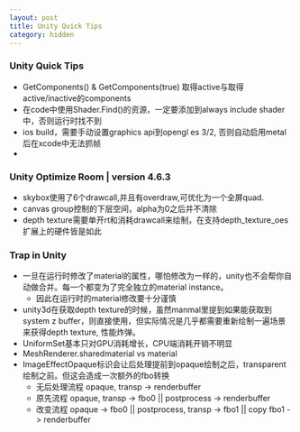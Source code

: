 ```yaml
---
layout: post
title: Unity Quick Tips
category: hidden
---
```


### Unity Quick Tips

* GetComponents<T>() & GetComponents<T>(true) 取得active与取得active/inactive的components
* 在code中使用Shader.Find()的资源，一定要添加到always include shader中，否则运行时找不到
* ios build，需要手动设置graphics api到opengl es 3/2, 否则自动启用metal后在xcode中无法抓帧
* 

### Unity Optimize Room | version 4.6.3

* skybox使用了6个drawcall,并且有overdraw,可优化为一个全屏quad.
* canvas group控制的下层空间，alpha为0之后并不清除
* depth texture需要单开rt和消耗drawcall来绘制，在支持depth_texture_oes扩展上的硬件皆是如此

### Trap in Unity

* 一旦在运行时修改了material的属性，哪怕修改为一样的，unity也不会帮你自动做合并。每一个都变为了完全独立的material instance。
  * 因此在运行时的material修改要十分谨慎
* unity3d在获取depth texture的时候，虽然manmal里提到如果能获取到system z buffer，则直接使用，但实际情况是几乎都需要重新绘制一遍场景来获得depth texture, 性能炸弹。
* UniformSet基本只对GPU消耗增长，CPU端消耗开销不明显
* MeshRenderer.sharedmaterial vs material
* ImageEffectOpaque标识会让后处理提前到opaque绘制之后，transparent绘制之前。但这会造成一次额外的fbo转换
  * 无后处理流程 opaque, transp -> renderbuffer
  * 原先流程 opaque, transp -> fbo0 || postprocess -> renderbuffer
  * 改变流程 opaque -> fbo0 || postprocess, transp -> fbo1 || copy fbo1 -> renderbuffer
